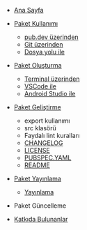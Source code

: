 <!-- docs/_sidebar.md -->
* [Ana Sayfa](README.md)

* [Paket Kullanımı](package-usage/package-usage.md)
  - [pub.dev üzerinden](package-usage/from-pubdev.md)
  - [Git üzerinden](package-usage/from-git.md)
  - [Dosya yolu ile](package-usage/by-file-path.md)

* [Paket Oluşturma](creating-package/creating-package.md)
  - [Terminal üzerinden](creating-package/from-terminal.md)
  - [VSCode ile](creating-package/with-vscode.md)
  - [Android Studio ile](creating-package/with-androidstudio.md)

* [Paket Geliştirme](package-development/package-development.md)
  - export kullanımı
  - src klasörü
  - Faydalı lint kuralları
  - [CHANGELOG](package-development/changelog-file.md)
  - [LICENSE](package-development/license-file.md)
  - [PUBSPEC.YAML](package-development/pubspec-file.md)
  - [README](package-development/readme-file.md)

* [Paket Yayınlama](publishing-package/publishing-package.md)
  - [Yayınlama](publishing-package/publishing.md)

* Paket Güncelleme

* [Katkıda Bulunanlar](contributors/contributors.md)
